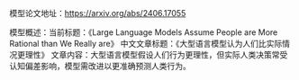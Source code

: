 模型论文地址：https://arxiv.org/abs/2406.17055

模型概述：当前标题：《Large Language Models Assume People are More Rational than We Really are》
中文文章标题：《大型语言模型认为人们比实际情况更理性》
文章内容：大型语言模型假设人们行为更理性，但实际人类决策常受认知偏差影响，模型需改进以更准确预测人类行为。
